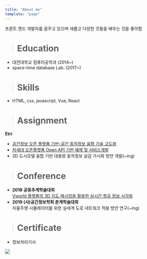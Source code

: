 ```yaml
---
title: "About me"
template: "page"
---
```

프론트 엔드 개발자를 꿈꾸고 있으며 새롭고 다양한 것들을 배우는 것을 좋아함

> # Education

* 대전대학교 컴퓨터공학과 (2014~)</br>
* space-time database Lab. (2017~)

> # Skills

* HTML, css, javascript, Vue, React

> # Assignment

**Etri**</br>
* [공간정보 오픈 플랫폼 기반-공간 동적정보 융합 기술 고도화](https://github.com/largeone/VWorld_Example)</br>
* [차세대 오픈플랫폼 Open API 기반 예제 및 서비스개발](https://github.com/largeone/map)</br>
* 3D 도시모델 융합 기반 대용량 동적정보 실감 가시화 방안 개발(~ing)</br>

> # Conference

* **2018 공동추계학술대회**</br>
[Vworld 플랫폼의 3D 지도 매시업을 활용한 실시간 항공 정보 시각화](https://github.com/largeone/Plane_Mashup)</br>
* **2019 (사)공간정보학회 춘계학술대회**</br>
자율주행 시뮬레이터를 위한 실세계 도로 네트워크 적용 방안 연구(~ing)

> # Certificate

* 정보처리기사

![](/media/develop.jpg)

